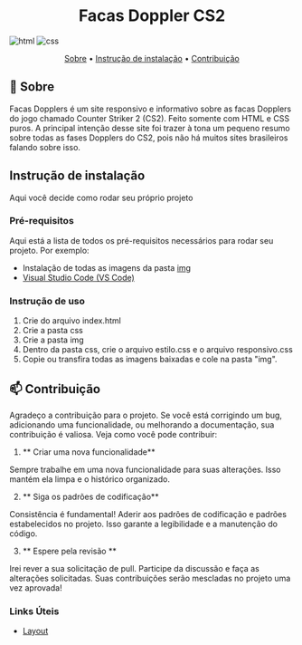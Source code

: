 [HTML5]: https://img.shields.io/badge/html5-%23E34F26.svg?style=for-the-badge&logo=html5&logoColor=white
[CSS3]: https://img.shields.io/badge/css3-%231572B6.svg?style=for-the-badge&logo=css3&logoColor=white

<h1 align="center" style="font-weight: bold;">Facas Doppler CS2</h1>

![html][HTML5]
![css][CSS3]

<p align="center">
 <a href="#about">Sobre</a> • 
 <a href="#started">Instrução de instalação</a> • 
 <a href="#contribute">Contribuição</a>
</p>


<h2 id="about">📌 Sobre</h2>

Facas Dopplers é um site responsivo e informativo sobre as facas Dopplers do jogo chamado Counter Striker 2 (CS2). Feito somente com HTML e CSS puros. A principal intenção desse site foi trazer à tona um pequeno resumo sobre todas as fases Dopplers do CS2, pois não há muitos sites brasileiros falando sobre isso.

<h2 id="started">Instrução de instalação</h2>

Aqui você decide como rodar seu próprio projeto

<h3>Pré-requisitos</h3>

Aqui está a lista de todos os pré-requisitos necessários para rodar seu projeto. Por exemplo:

- Instalação de todas as imagens da pasta [img](https://github.com/EricHidekiMiyahara/facas-doppler/tree/main/img)
- [Visual Studio Code (VS Code)](https://code.visualstudio.com/download)

<h3>Instrução de uso</h3>

1. Crie do arquivo index.html
2. Crie a pasta css
3. Crie a pasta img
4. Dentro da pasta css, crie o arquivo estilo.css e o arquivo responsivo.css
3. Copie ou transfira todas as imagens baixadas e cole na pasta "img".

<h2 id="contribute">📫 Contribuição</h2>

Agradeço a contribuição para o projeto. Se você está corrigindo um bug, adicionando uma funcionalidade, ou melhorando a documentação, sua contribuição é valiosa. Veja como você pode contribuir:

1. ** Criar uma nova funcionalidade**

Sempre trabalhe em uma nova funcionalidade para suas alterações. Isso mantém ela limpa e o histórico organizado.

2. ** Siga os padrões de codificação**

Consistência é fundamental! Aderir aos padrões de codificação e padrões estabelecidos no projeto. Isso garante a legibilidade e a manutenção do código.

3. ** Espere pela revisão **

Irei rever a sua solicitação de pull. Participe da discussão e faça as alterações solicitadas. Suas contribuições serão mescladas no projeto uma vez aprovada!

<h3>Links Úteis</h3>

- [Layout](https://www.youtube.com/watch?v=6gRtjwD2w88&list=PL2Fdisxwzt_f5C7Mv0kg1EAHhy2VJLf1c)
